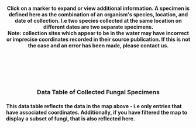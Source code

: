 
<p><h4><center>Click on a marker to expand or view additional information. A specimen is defined here as the combination of an organism's species, location, and date of collection. I.e two species collected at the same location on different dates are two separate specimens.<br>
Note: collection sites which appear to be in the water may have incorrect or imprecise coordinates recorded in their source publication. If this is not the case and an error has been made, please contact us.</p></h4></center>
<br>
<br>
<br>
<br>
<h3><center>Data Table of Collected Fungal Specimens</center></h3>
<p><h4>This data table reflects the data in the map above - i.e only entries that have associated coordinates. Additionally, if you have filtered the map to display a subset of fungi, that is also reflected here.</p></h4>


